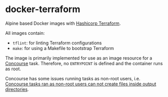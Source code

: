 # docker-terraform

Alpine based Docker images with [Hashicorp Terraform](https://www.packer.io/).

All images contain:

- `tflint`: for linting Terraform configurations
- `make`: for using a Makefile to bootstrap Terraform

The image is primarily implemented for use as an image resource for a
[Concourse](https://concourse-ci.org) task.
Therefore, no `ENTRYPOINT` is defined and the container runs as root.

Concourse has some issues running tasks as non-root users, i.e.
[Concourse tasks ran as non-root users can not create files inside output directories](https://github.com/concourse/concourse/issues/403).
